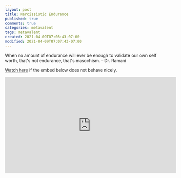 ```yaml
---
layout: post
title: Narcissistic Endurance
published: true
comments: true
categories: metavalent
tags: metavalent
created: 2021-04-09T07:03:43-07:00
modified: 2021-04-09T07:07:43-07:00
---
```


When no amount of endurance will ever be enough to validate our own self worth, that's not endurance, that's masochism. &ndash; Dr. Ramani

[Watch here](https://youtu.be/Csv9lSf3BLM) if the embed below does not behave nicely. 

<div class="embed-container"><iframe loading="lazy" width="560" height="315" src="https://www.youtube.com/embed/Csv9lSf3BLM" title="YouTube video player" frameborder="0" allow="accelerometer; autoplay; clipboard-write; encrypted-media; gyroscope; picture-in-picture" allowfullscreen></iframe></div>